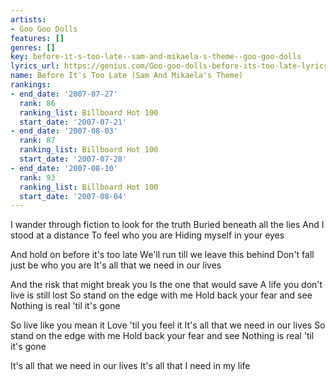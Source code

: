 ```yaml
---
artists:
- Goo Goo Dolls
features: []
genres: []
key: before-it-s-too-late--sam-and-mikaela-s-theme--goo-goo-dolls
lyrics_url: https://genius.com/Goo-goo-dolls-before-its-too-late-lyrics
name: Before It's Too Late (Sam And Mikaela's Theme)
rankings:
- end_date: '2007-07-27'
  rank: 86
  ranking_list: Billboard Hot 100
  start_date: '2007-07-21'
- end_date: '2007-08-03'
  rank: 87
  ranking_list: Billboard Hot 100
  start_date: '2007-07-28'
- end_date: '2007-08-10'
  rank: 93
  ranking_list: Billboard Hot 100
  start_date: '2007-08-04'
---
```

I wander through fiction to look for the truth
Buried beneath all the lies
And I stood at a distance
To feel who you are
Hiding myself in your eyes


And hold on before it's too late
We'll run till we leave this behind
Don't fall just be who you are
It's all that we need in our lives


And the risk that might break you
Is the one that would save
A life you don't live is still lost
So stand on the edge with me
Hold back your fear and see
Nothing is real 'til it's gone




So live like you mean it
Love 'til you feel it
It's all that we need in our lives
So stand on the edge with me
Hold back your fear and see
Nothing is real 'til it's gone




It's all that we need in our lives
It's all that I need in my life
